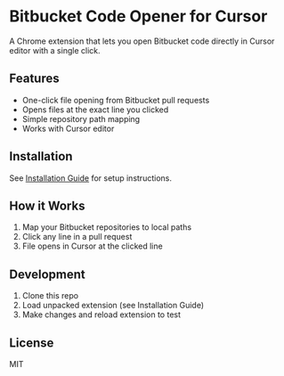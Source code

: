 # Bitbucket Code Opener for Cursor

A Chrome extension that lets you open Bitbucket code directly in Cursor editor with a single click.

## Features

- One-click file opening from Bitbucket pull requests
- Opens files at the exact line you clicked
- Simple repository path mapping
- Works with Cursor editor

## Installation

See [Installation Guide](docs/INSTALLATION.md) for setup instructions.

## How it Works

1. Map your Bitbucket repositories to local paths
2. Click any line in a pull request
3. File opens in Cursor at the clicked line

## Development

1. Clone this repo
2. Load unpacked extension (see Installation Guide)
3. Make changes and reload extension to test

## License

MIT
